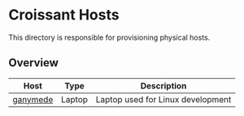 # Croissant Hosts

This directory is responsible for provisioning physical hosts.

## Overview

| Host                             | Type   | Description                       |
| -------------------------------- | ------ | --------------------------------- |
| [ganymede](./ganymede/README.md) | Laptop | Laptop used for Linux development |
